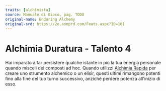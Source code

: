 ```yaml
---
traits: [alchimista]
source: Manuale di Gioco, pag. TODO
original-name: Enduring Alchemy
original-srd: https://2e.aonprd.com/Feats.aspx?ID=101
---
```


# Alchimia Duratura - Talento 4

Hai imparato a far persistere qualche istante in più la tua energia personale
quando misceli dei composti ad hoc. Quando utilizzi
[Alchimia Rapida](/azioni/classe/alchimia-rapida) per creare uno strumento
alchemico o un elisir, questi ultimi rimangono potenti fino alla fine del tuo
turno successivo, anziché perdere potenza all'inizio di esso.
